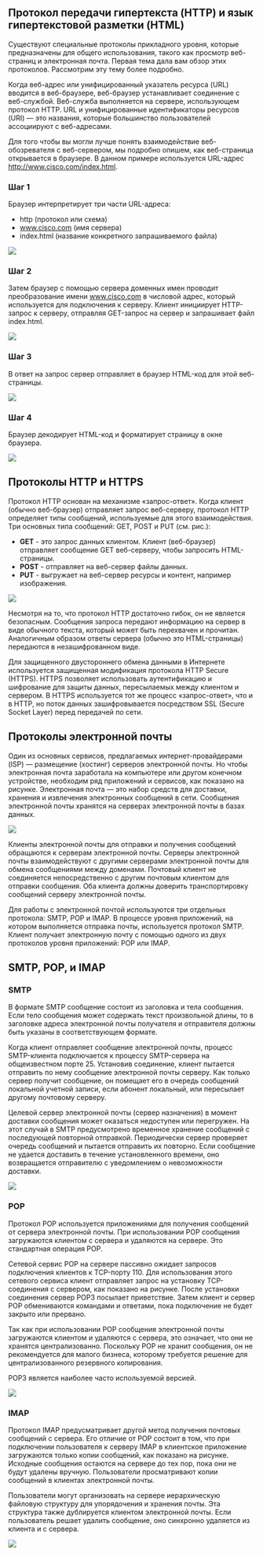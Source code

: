 <!-- verified: agorbachev 03.05.2022 -->

<!-- 15.3.1 -->
## Протокол передачи гипертекста (HTTP) и язык гипертекстовой разметки (HTML)

Существуют специальные протоколы прикладного уровня, которые предназначены для общего использования, такого как просмотр веб-страниц и электронная почта. Первая тема дала вам обзор этих протоколов. Рассмотрим эту тему более подробно.

Когда веб-адрес или унифицированный указатель ресурса (URL) вводится в веб-браузере, веб-браузер устанавливает соединение с веб-службой. Веб-служба выполняется на сервере, использующем протокол HTTP. URL и унифицированные идентификаторы ресурсов (URI) — это названия, которые большинство пользователей ассоциируют с веб-адресами.

Для того чтобы вы могли лучше понять взаимодействие веб-обозревателя с веб-сервером, мы подробно опишем, как веб-страница открывается в браузере. В данном примере используется URL-адрес http://www.cisco.com/index.html.

### Шаг 1

Браузер интерпретирует три части URL-адреса:

* http (протокол или схема)
* www.cisco.com (имя сервера)
* index.html (название конкретного запрашиваемого файла)

![](./assets/15.3.1-1.png)
<!-- /courses/itn-dl/aeed7cc2-34fa-11eb-ad9a-f74babed41a6/af24b960-34fa-11eb-ad9a-f74babed41a6/assets/2e715b52-1c25-11ea-81a0-ffc2c49b96bc.svg -->

### Шаг 2

Затем браузер с помощью сервера доменных имен проводит преобразование имени www.cisco.com в числовой адрес, который используется для подключения к серверу. Клиент инициирует HTTP-запрос к серверу, отправляя GET-запрос на сервер и запрашивает файл index.html.

![](./assets/15.3.1-2.png)
<!-- /courses/itn-dl/aeed7cc2-34fa-11eb-ad9a-f74babed41a6/af24b960-34fa-11eb-ad9a-f74babed41a6/assets/2e718263-1c25-11ea-81a0-ffc2c49b96bc.svg -->

### Шаг 3

В ответ на запрос сервер отправляет в браузер HTML-код для этой веб-страницы.

![](./assets/15.3.1-3.png)
<!-- /courses/itn-dl/aeed7cc2-34fa-11eb-ad9a-f74babed41a6/af24b960-34fa-11eb-ad9a-f74babed41a6/assets/2e71a973-1c25-11ea-81a0-ffc2c49b96bc.svg -->

### Шаг 4

Браузер декодирует HTML-код и форматирует страницу в окне браузера.

![](./assets/15.3.1-4.png)
<!-- /courses/itn-dl/aeed7cc2-34fa-11eb-ad9a-f74babed41a6/af24b960-34fa-11eb-ad9a-f74babed41a6/assets/2e71d086-1c25-11ea-81a0-ffc2c49b96bc.svg -->

<!-- 15.3.2 -->
## Протоколы HTTP и HTTPS

Протокол HTTP основан на механизме «запрос-ответ». Когда клиент (обычно веб-браузер) отправляет запрос веб-серверу, протокол HTTP определяет типы сообщений, используемые для этого взаимодействия. Три основных типа сообщений: GET, POST и PUT (см. рис.):

* **GET** \- это запрос данных клиентом. Клиент (веб-браузер) отправляет сообщение GET веб-серверу, чтобы запросить HTML-страницы.
* **POST** \- отправляет на веб-сервер файлы данных.
* **PUT** \- выгружает на веб-сервер ресурсы и контент, например изображения.

![](./assets/15.3.2.png)
<!-- /courses/itn-dl/aeed7cc2-34fa-11eb-ad9a-f74babed41a6/af24b960-34fa-11eb-ad9a-f74babed41a6/assets/2e7245b3-1c25-11ea-81a0-ffc2c49b96bc.svg -->

Несмотря на то, что протокол HTTP достаточно гибок, он не является безопасным. Сообщения запроса передают информацию на сервер в виде обычного текста, который может быть перехвачен и прочитан. Аналогичным образом ответы сервера (обычно это HTML-страницы) передаются в незашифрованном виде.

Для защищенного двустороннего обмена данными в Интернете используется защищенная модификация протокола HTTP Secure (HTTPS). HTTPS позволяет использовать аутентификацию и шифрование для защиты данных, пересылаемых между клиентом и сервером. В HTTPS используется тот же процесс «запрос-ответ», что и в HTTP, но поток данных зашифровывается посредством SSL (Secure Socket Layer) перед передачей по сети.

<!-- 15.3.3 -->
## Протоколы электронной почты

Один из основных сервисов, предлагаемых интернет-провайдерами (ISP) — размещение (хостинг) серверов электронной почты. Но чтобы электронная почта заработала на компьютере или другом конечном устройстве, необходим ряд приложений и сервисов, как показано на рисунке. Электронная почта — это набор средств для доставки, хранения и извлечения электронных сообщений в сети. Сообщения электронной почты хранятся на серверах электронной почты в базах данных.

![](./assets/15.3.3.png)
<!-- /courses/itn-dl/aeed7cc2-34fa-11eb-ad9a-f74babed41a6/af24b960-34fa-11eb-ad9a-f74babed41a6/assets/2e72bae1-1c25-11ea-81a0-ffc2c49b96bc.svg -->

Клиенты электронной почты для отправки и получения сообщений обращаются к серверам электронной почты. Серверы электронной почты взаимодействуют с другими серверами электронной почты для обмена сообщениями между доменами. Почтовый клиент не соединяется непосредственно с другим почтовым клиентом для отправки сообщения. Оба клиента должны доверить транспортировку сообщений серверу электронной почты.

Для работы с электронной почтой используются три отдельных протокола: SMTP, POP и IMAP. В процессе уровня приложений, на котором выполняется отправка почты, используется протокол SMTP. Клиент получает электронную почту с помощью одного из двух протоколов уровня приложений: POP или IMAP.

<!-- 15.3.4 -->
## SMTP, POP, и IMAP

### SMTP

В формате SMTP сообщение состоит из заголовка и тела сообщения. Если тело сообщения может содержать текст произвольной длины, то в заголовке адреса электронной почты получателя и отправителя должны быть указаны в соответствующем формате.

Когда клиент отправляет сообщение электронной почты, процесс SMTP-клиента подключается к процессу SMTP-сервера на общеизвестном порте 25. Установив соединение, клиент пытается отправить по нему сообщение электронной почты серверу. Как только сервер получит сообщение, он помещает его в очередь сообщений локальной учетной записи, если абонент локальный, или пересылает другому почтовому серверу.

Целевой сервер электронной почты (сервер назначения) в момент доставки сообщения может оказаться недоступен или перегружен. На этот случай в SMTP предусмотрено временное хранение сообщений с последующей повторной отправкой. Периодически сервер проверяет очередь сообщений и пытается отправить их повторно. Если сообщение не удается доставить в течение установленного времени, оно возвращается отправителю с уведомлением о невозможности доставки.

![](./assets/15.3.4-1.png)
<!-- /courses/itn-dl/aeed7cc2-34fa-11eb-ad9a-f74babed41a6/af24b960-34fa-11eb-ad9a-f74babed41a6/assets/2e730905-1c25-11ea-81a0-ffc2c49b96bc.svg -->

### POP

Протокол POP используется приложениями для получения сообщений от сервера электронной почты. При использовании POP сообщения загружаются клиентом с сервера и удаляются на сервере. Это стандартная операция POP.

Сетевой сервис POP на сервере пассивно ожидает запросов подключения клиентов к TCP-порту 110. Для использования этого сетевого сервиса клиент отправляет запрос на установку TCP-соединения с сервером, как показано на рисунке. После установки соединения сервер POP3 посылает приветствие. Затем клиент и сервер POP обмениваются командами и ответами, пока подключение не будет закрыто или прервано.

Так как при использовании POP сообщения электронной почты загружаются клиентом и удаляются с сервера, это означает, что они не хранятся централизованно. Поскольку POP не хранит сообщения, он не рекомендуется для малого бизнеса, которому требуется решение для централизованного резервного копирования.

POP3 является наиболее часто используемой версией.

![](./assets/15.3.4-2.png)
<!-- /courses/itn-dl/aeed7cc2-34fa-11eb-ad9a-f74babed41a6/af24b960-34fa-11eb-ad9a-f74babed41a6/assets/2e735722-1c25-11ea-81a0-ffc2c49b96bc.svg -->

### IMAP

Протокол IMAP предусматривает другой метод получения почтовых сообщений с сервера. Его отличие от POP состоит в том, что при подключении пользователя к серверу IMAP в клиентское приложение загружаются только копии сообщений, как показано на рисунке. Исходные сообщения остаются на сервере до тех пор, пока они не будут удалены вручную. Пользователи просматривают копии сообщений в клиентах электронной почты.

Пользователи могут организовать на сервере иерархическую файловую структуру для упорядочения и хранения почты. Эта структура также дублируется клиентом электронной почты. Если пользователь решает удалить сообщение, оно синхронно удаляется из клиента и с сервера.

![](./assets/15.3.4-3.png)
<!-- /courses/itn-dl/aeed7cc2-34fa-11eb-ad9a-f74babed41a6/af24b960-34fa-11eb-ad9a-f74babed41a6/assets/2e737e38-1c25-11ea-81a0-ffc2c49b96bc.svg -->

<!-- 15.3.5 -->
<!-- quiz -->

